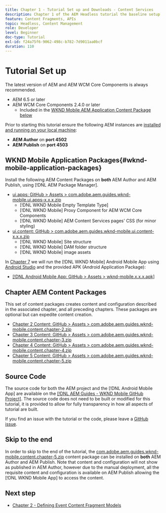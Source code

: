 ```yaml
---
title: Chapter 1 - Tutorial Set up and Downloads - Content Services
description: Chapter 1 of the AEM Headless tutorial the baseline setup for the AEM instance for the tutorial.
feature: Content Fragments, APIs
topic: Headless, Content Management
role: Developer
level: Beginner
doc-type: Tutorial
exl-id: f24a75f6-9062-498c-b782-7d9011aa0bcf
duration: 110
---
```

# Tutorial Set up

The latest version of AEM and AEM WCM Core Components is always recommended.

* AEM 6.5 or later
* AEM WCM Core Components 2.4.0 or later
  * Included in the [WKND Mobile AEM Application Content Package below](#wknd-mobile-application-packages)

Prior to starting this tutorial ensure the following AEM instances are [installed and running on your local machine](https://helpx.adobe.com/experience-manager/6-5/sites/deploying/using/deploy.html#Default%20Local%20Install):

* **AEM Author** on **port 4502**
* **AEM Publish** on **port 4503**

## WKND Mobile Application Packages{#wknd-mobile-application-packages}

Install the following AEM Content Packages on **both** AEM Author and AEM Publish, using [!DNL AEM Package Manager].

* [ui.apps: GitHub > Assets > com.adobe.aem.guides.wknd-mobile.ui.apps-x.x.x.zip](https://github.com/adobe/aem-guides-wknd-mobile/releases/latest)
  * [!DNL WKND Mobile Empty Template Type]
  * [!DNL WKND Mobile] Proxy Component for AEM WCM Core Components
  * [!DNL WKND Mobile] AEM Content Services pages' CSS (for minor styling)
* [ui.content: GitHub > com.adobe.aem.guides.wknd-mobile.ui.content-x.x.x.zip](https://github.com/adobe/aem-guides-wknd-mobile/releases/latest)
  * [!DNL WKND Mobile] Site structure
  * [!DNL WKND Mobile] DAM folder structure
  * [!DNL WKND Mobile] image assets

In [Chapter 7](./chapter-7.md) we will run the [!DNL WKND Mobile] Android Mobile App using [Android Studio](https://developer.android.com/studio) and the provided APK (Android Application Package):

* [[!DNL Android Mobile App: GitHub > Assets > wknd-mobile.x.x.x.apk]](https://github.com/adobe/aem-guides-wknd-mobile/releases/latest)

## Chapter AEM Content Packages

This set of content packages creates content and configuration described in the associated chapter, and all preceding chapters. These packages are optional but can expedite content creation.

* [Chapter 2 Content: GitHub > Assets > com.adobe.aem.guides.wknd-mobile.content.chapter-2.zip](https://github.com/adobe/aem-guides-wknd-mobile/releases/latest)
* [Chapter 3 Content: GitHub > Assets > com.adobe.aem.guides.wknd-mobile.content.chapter-3.zip](https://github.com/adobe/aem-guides-wknd-mobile/releases/latest)
* [Chapter 4 Content: GitHub > Assets > com.adobe.aem.guides.wknd-mobile.content.chapter-4.zip](https://github.com/adobe/aem-guides-wknd-mobile/releases/latest)
* [Chapter 5 Content: GitHub > Assets > com.adobe.aem.guides.wknd-mobile.content.chapter-5.zip](https://github.com/adobe/aem-guides-wknd-mobile/releases/latest)

## Source Code

The source code for both the AEM project and the [!DNL Android Mobile App] are available on the [[!DNL AEM Guides - WKND Mobile GitHub Project]](https://github.com/adobe/aem-guides-wknd-mobile). The source code does not need to be built or modified for this tutorial, it is provided to allow for fully transparency in how all aspects of tutorial are built.

If you find an issue with the tutorial or the code, please leave a [GitHub issue](https://github.com/adobe/aem-guides-wknd-mobile/issues).

## Skip to the end

In order to skip to the end of the tutorial, the [com.adobe.aem.guides.wknd-mobile.content.chapter-5.zip](https://github.com/adobe/aem-guides-wknd-mobile/releases/latest) content package can be installed on **both** AEM Author and AEM Publish. Note that content and configuration will not show as published in AEM Author, however due to the manual deployment, all the requisite content and configuration is available on AEM Publish allowing the [!DNL WKND Mobile App] to access the content.


## Next step

* [Chapter 2 - Defining Event Content Fragment Models](./chapter-2.md)
